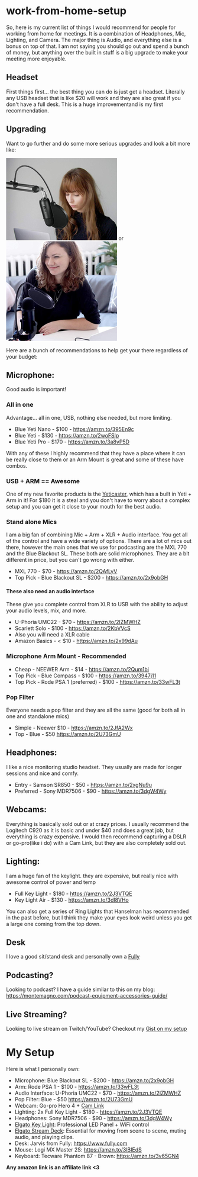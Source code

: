 # work-from-home-setup

So, here is my current list of things I would recommend for people for working from home for meetings. It is a combination of Headphones, Mic, Lighting, and Camera. The major thing is Audio, and everything else is a bonus on top of that. I am not saying you should go out and spend a bunch of money, but anything over the built in stuff is a big upgrade to make your meeting more enjoyable.

## Headset 
First things first... the best thing you can do is just get a headset. Literally any USB headset that is like $20 will work and they are also great if you don't have a full desk. This is a huge improvementand is my first recommendation.

## Upgrading
Want to go further and do some more serious upgrades and look a bit more like:

![Mic setup with arm](mic1.png) or ![Mic setup on desk](mic2.png)

Here are a bunch of recommendations to help get your there regardless of your budget:

## Microphone:
Good audio is important!
### All in one 
Advantage... all in one, USB, nothing else needed, but more limiting.

* Blue Yeti Nano - $100 - https://amzn.to/395En9c
* Blue Yeti - $130 - https://amzn.to/2woFSlp
* Blue Yeti Pro - $170 - https://amzn.to/3a8vP5D

With any of these I highly recommend that they have a place where it can be really close to them or an Arm Mount is great and some of these have combos. 

### USB + ARM == Awesome
One of my new favorite products is the [Yeticaster](https://amzn.to/2JgIrsB), which has a built in Yeti + Arm in it! For $180 it is a steal and you don't have to worry about a complex setup and you can get it close to your mouth for the best audio.

### Stand alone Mics
I am a big fan of combining Mic + Arm + XLR + Audio interface. You get all of the control and have a wide variety of options. There are a lot of mics out there, however the main ones that we use for podcasting are the MXL 770 and the Blue Blackout SL. These both are solid microphones. They are a bit different in price, but you can't go wrong with either.

* MXL 770 - $70 - https://amzn.to/2QAfLyV
* Top Pick - Blue Blackout SL - $200 - https://amzn.to/2x9obGH

#### These also need an audio interface
These give you complete control from XLR to USB with the ability to adjust your audio levels, mix, and more.

* U-Phoria UMC22 - $70 - https://amzn.to/2IZMWHZ
* Scarlett Solo - $100 - https://amzn.to/2KbVVcS
* Also you will need a XLR cable
* Amazon Basics - < $10 - https://amzn.to/2x99dAu

### Microphone Arm Mount - Recommended
* Cheap - NEEWER Arm - $14 - https://amzn.to/2Qum1bi
* Top Pick - Blue Compass - $100 - https://amzn.to/3947j11
* Top Pick - Rode PSA 1 (preferred) - $100 - https://amzn.to/33wFL3t

### Pop Filter
Everyone needs a pop filter and they are all the same (good for both all in one and standalone mics)
* Simple - Neewer $10 - https://amzn.to/2JfA2Wx
* Top - Blue - $50 https://amzn.to/2U73GmU

## Headphones:
I like a nice monitoring studio headset. They usually are made for longer sessions and nice and comfy.
* Entry - Samson SR850 - $50 - https://amzn.to/2xgNu9u
* Preferred - Sony MDR7506 - $90 - https://amzn.to/3dgW4Wy

## Webcams:
Everything is basically sold out or at crazy prices. I usually recommend the Logitech C920 as it is basic and under $40 and does a great job, but everything is crazy expensive. I would then recommend capturing a DSLR or go-pro(like i do) with a Cam Link, but they are also completely sold out.

## Lighting:
I am a huge fan of the keylight. they are expensive, but really nice with awesome control of power and temp
* Full Key Light - $180 - https://amzn.to/2J3VTQE
* Key Light Air - $130 - https://amzn.to/3dl8VHo

You can also get a series of Ring Lights that Hanselman has recommended in the past before, but I think they make your eyes look weird unless you get a large one coming from the top down.

## Desk
I love a good sit/stand desk and personally own a [Fully](https://www.fully.com/)

## Podcasting?
Looking to podcast? I have a guide similar to this on my blog: https://montemagno.com/podcast-equipment-accessories-guide/

## Live Streaming?
Looking to live stream on Twitch/YouTube? Checkout my [Gist on my setup](https://gist.github.com/jamesmontemagno/72f513bff91678b2c0130a4427f21f0d)

# My Setup

Here is what I personally own:

* Microphone: Blue Blackout SL - $200 - https://amzn.to/2x9obGH
* Arm: Rode PSA 1 - $100 - https://amzn.to/33wFL3t
* Audio Interface: U-Phoria UMC22 - $70 - https://amzn.to/2IZMWHZ
* Pop Filter: Blue - $50 https://amzn.to/2U73GmU
* Webcam: Go-pro Hero 4 + [Cam Link](https://amzn.to/2NQzXOH) 
* Lighting:  2x Full Key Light - $180 - https://amzn.to/2J3VTQE
* Headphones: Sony MDR7506 - $90 - https://amzn.to/3dgW4Wy
* [Elgato Key Light](https://amzn.to/2BXyRrk): Professional LED Panel + WiFi control
* [Elgato Stream Deck](https://amzn.to/2T4vIR8): Essential for moving from scene to scene, muting audio, and playing clips.
* Desk: Jarvis from Fully: https://www.fully.com
* Mouse: Logi MX Master 2S: https://amzn.to/3lBIEdS
* Keyboard: Tecware Phantom 87 - Brown: https://amzn.to/3v65GN4

__Any amazon link is an affiliate link <3__
